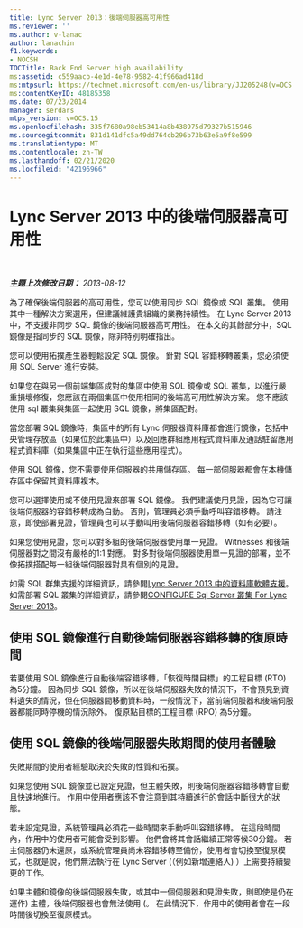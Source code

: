 ```yaml
---
title: Lync Server 2013：後端伺服器高可用性
ms.reviewer: ''
ms.author: v-lanac
author: lanachin
f1.keywords:
- NOCSH
TOCTitle: Back End Server high availability
ms:assetid: c559aacb-4e1d-4e78-9582-41f966ad418d
ms:mtpsurl: https://technet.microsoft.com/en-us/library/JJ205248(v=OCS.15)
ms:contentKeyID: 48185358
ms.date: 07/23/2014
manager: serdars
mtps_version: v=OCS.15
ms.openlocfilehash: 335f7680a98eb53414a8b438975d79327b515946
ms.sourcegitcommit: 831d141dfc5a49dd764cb296b73b63e5a9f8e599
ms.translationtype: MT
ms.contentlocale: zh-TW
ms.lasthandoff: 02/21/2020
ms.locfileid: "42196966"
---
```

<div data-xmlns="http://www.w3.org/1999/xhtml">

<div class="topic" data-xmlns="http://www.w3.org/1999/xhtml" data-msxsl="urn:schemas-microsoft-com:xslt" data-cs="https://msdn.microsoft.com/">

<div data-asp="https://msdn2.microsoft.com/asp">

# <a name="back-end-server-high-availability-in-lync-server-2013"></a>Lync Server 2013 中的後端伺服器高可用性

</div>

<div id="mainSection">

<div id="mainBody">

<span> </span>

_**主題上次修改日期：** 2013-08-12_

為了確保後端伺服器的高可用性，您可以使用同步 SQL 鏡像或 SQL 叢集。 使用其中一種解決方案選用，但建議維護貴組織的業務持續性。 在 Lync Server 2013 中，不支援非同步 SQL 鏡像的後端伺服器高可用性。 在本文的其餘部分中，SQL 鏡像是指同步的 SQL 鏡像，除非特別明確指出。

您可以使用拓撲產生器輕鬆設定 SQL 鏡像。 針對 SQL 容錯移轉叢集，您必須使用 SQL Server 進行安裝。

如果您在與另一個前端集區成對的集區中使用 SQL 鏡像或 SQL 叢集，以進行嚴重損壞修復，您應該在兩個集區中使用相同的後端高可用性解決方案。 您不應該使用 sql 叢集與集區一起使用 SQL 鏡像，將集區配對。

當您部署 SQL 鏡像時，集區中的所有 Lync 伺服器資料庫都會進行鏡像，包括中央管理存放區（如果位於此集區中）以及回應群組應用程式資料庫及通話駐留應用程式資料庫（如果集區中正在執行這些應用程式）。

使用 SQL 鏡像，您不需要使用伺服器的共用儲存區。 每一部伺服器都會在本機儲存區中保留其資料庫複本。

您可以選擇使用或不使用見證來部署 SQL 鏡像。 我們建議使用見證，因為它可讓後端伺服器的容錯移轉成為自動。 否則，管理員必須手動呼叫容錯移轉。 請注意，即使部署見證，管理員也可以手動叫用後端伺服器容錯移轉（如有必要）。

如果您使用見證，您可以對多組的後端伺服器使用單一見證。 Witnesses 和後端伺服器對之間沒有嚴格的1:1 對應。 對多對後端伺服器使用單一見證的部署，並不像拓撲搭配每一組後端伺服器對具有個別的見證。

如需 SQL 群集支援的詳細資訊，請參閱[Lync Server 2013 中的資料庫軟體支援](lync-server-2013-database-software-support.md)。 如需部署 SQL 叢集的詳細資訊，請參閱[CONFIGURE Sql Server 叢集 For Lync Server 2013](lync-server-2013-configure-sql-server-clustering.md)。

<div>

## <a name="recovery-time-for-automatic-back-end-server-failover-with-sql-mirroring"></a>使用 SQL 鏡像進行自動後端伺服器容錯移轉的復原時間

若要使用 SQL 鏡像進行自動後端容錯移轉，「恢復時間目標」的工程目標 (RTO) 為5分鐘。 因為同步 SQL 鏡像，所以在後端伺服器失敗的情況下，不會預見到資料遺失的情況，但在伺服器間移動資料時，一般情況下，當前端伺服器和後端伺服器都能同時停機的情況除外。 復原點目標的工程目標 (RPO) 為5分鐘。

</div>

<div>

## <a name="user-experience-during-back-end-server-failure-with-sql-mirroring"></a>使用 SQL 鏡像的後端伺服器失敗期間的使用者體驗

失敗期間的使用者經驗取決於失敗的性質和拓撲。

如果您使用 SQL 鏡像並已設定見證，但主體失敗，則後端伺服器容錯移轉會自動且快速地進行。 作用中使用者應該不會注意到其持續進行的會話中斷很大的狀態。

若未設定見證，系統管理員必須花一些時間來手動呼叫容錯移轉。 在這段時間內，作用中的使用者可能會受到影響。 他們會將其會話繼續正常等候30分鐘。 若主伺服器仍未還原，或系統管理員尚未容錯移轉至備份，使用者會切換至復原模式，也就是說，他們無法執行在 Lync Server (（例如新增連絡人) ）上需要持續變更的工作。

如果主體和鏡像的後端伺服器失敗，或其中一個伺服器和見證失敗，則即使是仍在運作) 主體，後端伺服器也會無法使用 (。 在此情況下，作用中的使用者會在一段時間後切換至復原模式。

</div>

</div>

<span> </span>

</div>

</div>

</div>

